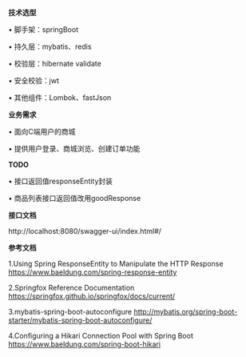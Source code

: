 **技术选型**

• 脚手架：springBoot

• 持久层：mybatis、redis

• 校验层：hibernate validate

• 安全校验：jwt

• 其他组件：Lombok、fastJson


**业务需求**

• 面向C端用户的商城

• 提供用户登录、商城浏览、创建订单功能


**TODO**

• 接口返回值responseEntity封装

• 商品列表接口返回值改用goodResponse
 

**接口文档**

http://localhost:8080/swagger-ui/index.html#/

**参考文档**

1.Using Spring ResponseEntity to Manipulate the HTTP Response  https://www.baeldung.com/spring-response-entity

2.Springfox Reference Documentation  https://springfox.github.io/springfox/docs/current/

3.mybatis-spring-boot-autoconfigure  http://mybatis.org/spring-boot-starter/mybatis-spring-boot-autoconfigure/

4.Configuring a Hikari Connection Pool with Spring Boot  https://www.baeldung.com/spring-boot-hikari